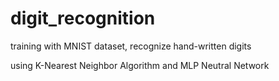 # digit_recognition

training with MNIST dataset, recognize hand-written digits

using K-Nearest Neighbor Algorithm and MLP Neutral Network
